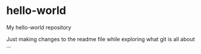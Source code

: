 # hello-world
My hello-world repository

Just making changes to the readme file while exploring what git is all about ...
